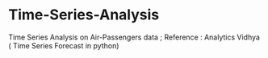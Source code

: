 # Time-Series-Analysis
Time Series Analysis on Air-Passengers data ;
Reference : Analytics Vidhya ( Time Series Forecast in python) 
